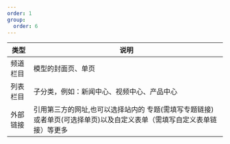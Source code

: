 ```yaml
---
order: 1
group:
  order: 6
---
```


| 类型 | 说明 |
| --- | --- |
| 频道栏目 | 模型的封面页、单页 |
| 列表栏目 | 子分类，例如：新闻中心、视频中心、产品中心 |
| 外部链接 | 引用第三方的网址,也可以选择站内的 专题(需填写专题链接)或者单页(可选择单页)以及自定义表单（需填写自定义表单链接）等更多 |
